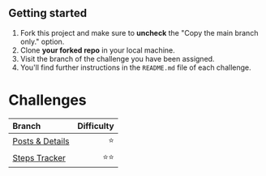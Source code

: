 ## Getting started

1. Fork this project and make sure to **uncheck** the "Copy the main branch only." option.
2. Clone **your forked repo** in your local machine.
3. Visit the branch of the challenge you have been assigned.
4. You'll find further instructions in the `README.md` file of each challenge.

# Challenges

| Branch                                                                                                           |   Difficulty |
| :--------------------------------------------------------------------------------------------------------------- | -----------: |
| [Posts & Details](https://github.com/OttrTechnology/flutter-assessment/tree/posts-and-details#posts--details)    |       :star: |
| [Steps Tracker](https://github.com/OttrTechnology/flutter-assessment/tree/steps-tracker#steps-tracker-challenge) | :star::star: |
